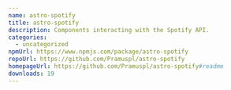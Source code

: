 ```yaml
---
name: astro-spotify
title: astro-spotify
description: Components interacting with the Spotify API.
categories:
  - uncategorized
npmUrl: https://www.npmjs.com/package/astro-spotify
repoUrl: https://github.com/Pramuspl/astro-spotify
homepageUrl: https://github.com/Pramuspl/astro-spotify#readme
downloads: 19
---
```

